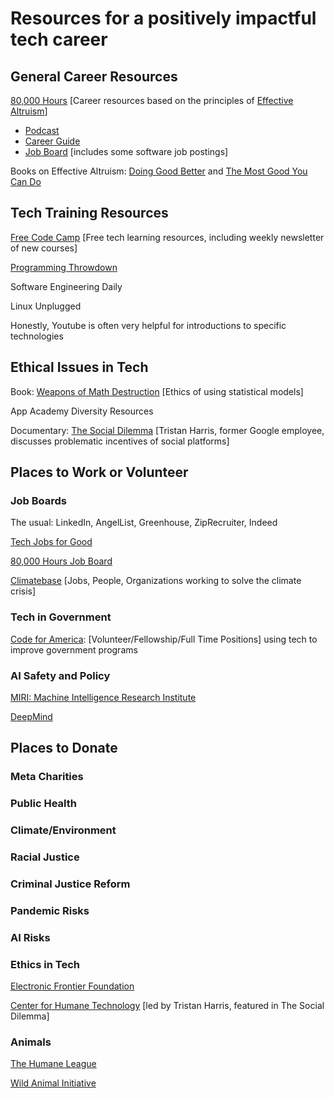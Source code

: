 # Resources for a positively impactful tech career 

## General Career Resources

[80,000 Hours](https://80000hours.org/) [Career resources based on the principles of [Effective Altruism](https://en.wikipedia.org/wiki/Effective_altruism)]
- [Podcast](https://80000hours.org/podcast/)
- [Career Guide](https://80000hours.org/career-guide/)
- [Job Board](https://80000hours.org/job-board/) [includes some software job postings]

Books on Effective Altruism: [Doing Good Better](https://www.effectivealtruism.org/doing-good-better/) and [The Most Good You Can Do](https://www.amazon.com/Most-Good-You-Can-Effective/dp/0300180276)

## Tech Training Resources

[Free Code Camp](https://www.freecodecamp.org/) [Free tech learning resources, including weekly newsletter of new courses]

[Programming Throwdown]()

Software Engineering Daily

Linux Unplugged

Honestly, Youtube is often very helpful for introductions to specific technologies

## Ethical Issues in Tech

Book: [Weapons of Math Destruction](https://weaponsofmathdestructionbook.com/) [Ethics of using statistical models]

App Academy Diversity Resources

Documentary: [The Social Dilemma]() [Tristan Harris, former Google employee, discusses problematic incentives of social platforms]


## Places to Work or Volunteer

### Job Boards

The usual: LinkedIn, AngelList, Greenhouse, ZipRecruiter, Indeed

[Tech Jobs for Good](https://www.techjobsforgood.com/#q)

[80,000 Hours Job Board](https://80000hours.org/job-board/)

[Climatebase](https://climatebase.org) [Jobs, People, Organizations working to solve the climate crisis]

### Tech in Government

[Code for America](https://www.codeforamerica.org/): [Volunteer/Fellowship/Full Time Positions] using tech to improve government programs

### AI Safety and Policy

[MIRI: Machine Intelligence Research Institute](https://intelligence.org/)

[DeepMind](https://deepmind.com/)

## Places to Donate

### Meta Charities

### Public Health

### Climate/Environment

### Racial Justice

### Criminal Justice Reform

### Pandemic Risks

### AI Risks

### Ethics in Tech

[Electronic Frontier Foundation](https://www.eff.org/)

[Center for Humane Technology](https://www.humanetech.com/) [led by Tristan Harris, featured in The Social Dilemma]

### Animals

[The Humane League](https://thehumaneleague.org/) 

[Wild Animal Initiative]()
